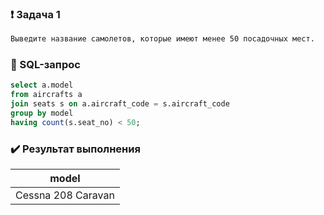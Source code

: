 ### :exclamation: Задача 1
```txt
Выведите название самолетов, которые имеют менее 50 посадочных мест.
```
### :paperclip: SQL-запрос
```sql
select a.model
from aircrafts a
join seats s on a.aircraft_code = s.aircraft_code
group by model
having count(s.seat_no) < 50;
```
### :heavy_check_mark: Результат выполнения

|model             |
|------------------|
|Cessna 208 Caravan|

